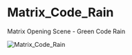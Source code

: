 # Matrix_Code_Rain
Matrix Opening Scene - Green Code Rain

![Matrix_Code_Rain](https://github.com/ozgurozkan01/Matrix_Code_Rain/assets/90643276/6e0b80f9-659a-4376-b7b6-7f9a7e1e405f)
